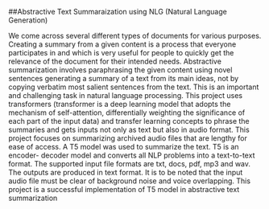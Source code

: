 ##Abstractive Text Summaraization using NLG (Natural Language Generation)

We come across several different types of documents for various purposes.
Creating a summary from a given content is a process that everyone participates
in and which is very useful for people to quickly get the relevance of the
document for their intended needs. Abstractive summarization involves
paraphrasing the given content using novel sentences generating a summary of a
text from its main ideas, not by copying verbatim most salient sentences from
the text. This is an important and challenging task in natural language
processing. This project uses transformers (transformer is a deep learning model
that adopts the mechanism of self-attention, differentially weighting the
significance of each part of the input data) and transfer learning concepts to
phrase the summaries and gets inputs not only as text but also in audio format.
This project focuses on summarizing archived audio files that are lengthy for
ease of access. A T5 model was used to summarize the text. T5 is an encoder-
decoder model and converts all NLP problems into a text-to-text format. The
supported input file formats are txt, docs, pdf, mp3 and wav. The outputs are
produced in text format. It is to be noted that the input audio file must be clear
of background noise and voice overlapping. This project is a successful
implementation of T5 model in abstractive text summarization
